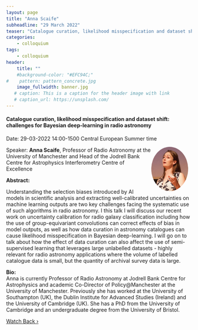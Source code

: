 ```yaml
---
layout: page
title: "Anna Scaife"
subheadline: "29 March 2022"
teaser: "Catalogue curation, likelihood misspecification and dataset shift: challenges for Bayesian deep-learning in radio astronomy"
categories:
    - colloquium
tags:
    - colloquium
header:
    title: ""
    #background-color: "#EFC94C;"
#    pattern: pattern_concrete.jpg
    image_fullwidth: banner.jpg
   # caption: This is a caption for the header image with link
   # caption_url: https://unsplash.com/
---
```


#### Catalogue curation, likelihood misspecification and dataset shift: challenges for Bayesian deep-learning in radio astronomy

Date: 29-03-2022 14:00-1500 Central European Summer time


 <img src="../../members/AnnaScaife.jpeg"
     alt="AnnaScaife"
     width="100"
     style="float: right; margin-right: 10px; border-radius:50%;" />

Speaker: **Anna Scaife**, Professor of Radio Astronomy at the University of Manchester and Head of the Jodrell Bank Centre for Astrophysics Interferometry Centre of Excellence

**Abstract:** <br/>

Understanding the selection biases introduced by AI models in scientific analysis and extracting well-calibrated uncertainties on machine learning outputs are two key challenges facing the systematic use of such algorithms in radio astronomy. I this talk I will discuss our recent work on uncertainty calibration for radio galaxy classification including how the use of group-equivariant convolutions can correct effects of bias in model outputs, as well as how data curation in astronomy catalogues can cause likelihood misspecification in Bayesian deep-learning. I will go on to talk about how the effect of data curation can also affect the use of semi-supervised learning that leverages large unlabelled datasets - highly relevant for radio astronomy applications where the volume of labelled catalogue data is small, but the quantity of archival survey data is large.

**Bio:**<br/>
Anna is currently Professor of Radio Astronomy at Jodrell Bank Centre for Astrophysics and academic Co-Director of Policy@Manchester at the University of Manchester. Previously she has worked at the University of Southampton (UK), the Dublin Institute for Advanced Studies (Ireland) and the University of Cambridge (UK). She has a PhD from the University of Cambridge and an undergraduate degree from the University of Bristol.

<a class="radius button small" href="https://drive.google.com/file/d/11usK-95DvkjC7WG7IyzdQnh2hTd2KmuG/view?usp=sharing">Watch Back ›</a>

[1]: https://bereau.group/
[2]: /blog/
[9]: /contact/
[3]:https://github.com/undark-lab/swyft
[4]:https://arxiv.org/abs/2011.13951
[5]:http://www.mathben.com/
[6]:https://pubs.acs.org/doi/10.1021/acs.jctc.0c00981
[7]:https://github.com/Ensing-Laboratory/FABULOUS
[8]:www.evozyne.com
